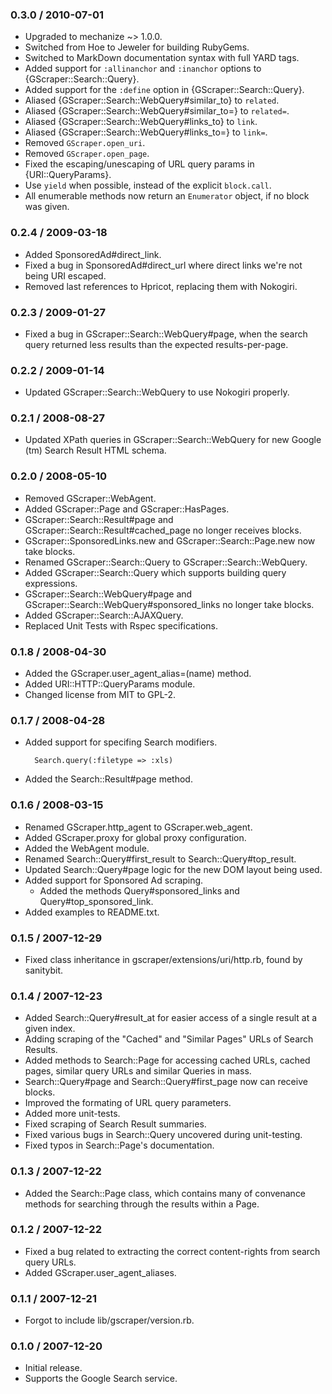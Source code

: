 ### 0.3.0 / 2010-07-01

* Upgraded to mechanize ~> 1.0.0.
* Switched from Hoe to Jeweler for building RubyGems.
* Switched to MarkDown documentation syntax with full YARD tags.
* Added support for `:allinanchor` and `:inanchor` options to
  {GScraper::Search::Query}.
* Added support for the `:define` option in {GScraper::Search::Query}.
* Aliased {GScraper::Search::WebQuery#similar_to} to `related`.
* Aliased {GScraper::Search::WebQuery#similar_to=} to `related=`.
* Aliased {GScraper::Search::WebQuery#links_to} to `link`.
* Aliased {GScraper::Search::WebQuery#links_to=} to `link=`.
* Removed `GScraper.open_uri`.
* Removed `GScraper.open_page`.
* Fixed the escaping/unescaping of URL query params in {URI::QueryParams}.
* Use `yield` when possible, instead of the explicit `block.call`.
* All enumerable methods now return an `Enumerator` object, if no block was
  given.

### 0.2.4 / 2009-03-18

* Added SponsoredAd#direct_link.
* Fixed a bug in SponsoredAd#direct_url where direct links we're not
  being URI escaped.
* Removed last references to Hpricot, replacing them with Nokogiri.

### 0.2.3 / 2009-01-27

* Fixed a bug in GScraper::Search::WebQuery#page, when the search query
  returned less results than the expected results-per-page.

### 0.2.2 / 2009-01-14

* Updated GScraper::Search::WebQuery to use Nokogiri properly.

### 0.2.1 / 2008-08-27

* Updated XPath queries in GScraper::Search::WebQuery for new Google (tm)
  Search Result HTML schema.

### 0.2.0 / 2008-05-10

* Removed GScraper::WebAgent.
* Added GScraper::Page and GScraper::HasPages.
* GScraper::Search::Result#page and GScraper::Search::Result#cached_page
  no longer receives blocks.
* GScraper::SponsoredLinks.new and GScraper::Search::Page.new now take 
  blocks.
* Renamed GScraper::Search::Query to GScraper::Search::WebQuery.
* Added GScraper::Search::Query which supports building query expressions.
* GScraper::Search::WebQuery#page and GScraper::Search::WebQuery#sponsored_links
  no longer take blocks.
* Added GScraper::Search::AJAXQuery.
* Replaced Unit Tests with Rspec specifications.

### 0.1.8 / 2008-04-30

* Added the GScraper.user_agent_alias=(name) method.
* Added URI::HTTP::QueryParams module.
* Changed license from MIT to GPL-2.

### 0.1.7 / 2008-04-28

* Added support for specifing Search modifiers.

        Search.query(:filetype => :xls)

* Added the Search::Result#page method.

### 0.1.6 / 2008-03-15

* Renamed GScraper.http_agent to GScraper.web_agent.
* Added GScraper.proxy for global proxy configuration.
* Added the WebAgent module.
* Renamed Search::Query#first_result to Search::Query#top_result.
* Updated Search::Query#page logic for the new DOM layout being used.
* Added support for Sponsored Ad scraping.
  * Added the methods Query#sponsored_links and Query#top_sponsored_link.
* Added examples to README.txt.

### 0.1.5 / 2007-12-29

* Fixed class inheritance in gscraper/extensions/uri/http.rb, found by
  sanitybit.

### 0.1.4 / 2007-12-23

* Added Search::Query#result_at for easier access of a single result at
  a given index.
* Adding scraping of the "Cached" and "Similar Pages" URLs of Search
  Results.
* Added methods to Search::Page for accessing cached URLs, cached pages,
  similar query URLs and similar Queries in mass.
* Search::Query#page and Search::Query#first_page now can receive blocks.
* Improved the formating of URL query parameters.
* Added more unit-tests.
* Fixed scraping of Search Result summaries.
* Fixed various bugs in Search::Query uncovered during unit-testing.
* Fixed typos in Search::Page's documentation.

### 0.1.3 / 2007-12-22

* Added the Search::Page class, which contains many of convenance methods
  for searching through the results within a Page.

### 0.1.2 / 2007-12-22

* Fixed a bug related to extracting the correct content-rights from search
  query URLs.
* Added GScraper.user_agent_aliases.

### 0.1.1 / 2007-12-21

* Forgot to include lib/gscraper/version.rb.

### 0.1.0 / 2007-12-20

* Initial release.
* Supports the Google Search service.

